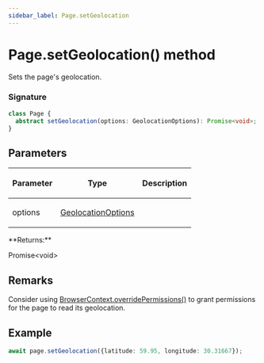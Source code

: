 ```yaml
---
sidebar_label: Page.setGeolocation
---
```


# Page.setGeolocation() method

Sets the page's geolocation.

### Signature

```typescript
class Page {
  abstract setGeolocation(options: GeolocationOptions): Promise<void>;
}
```

## Parameters

<table><thead><tr><th>

Parameter

</th><th>

Type

</th><th>

Description

</th></tr></thead>
<tbody><tr><td>

options

</td><td>

[GeolocationOptions](./puppeteer.geolocationoptions.md)

</td><td>

</td></tr>
</tbody></table>
**Returns:**

Promise&lt;void&gt;

## Remarks

Consider using [BrowserContext.overridePermissions()](./puppeteer.browsercontext.overridepermissions.md) to grant permissions for the page to read its geolocation.

## Example

```ts
await page.setGeolocation({latitude: 59.95, longitude: 30.31667});
```
